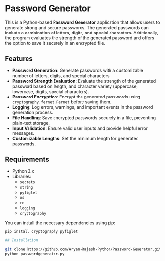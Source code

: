 # Password Generator

This is a Python-based **Password Generator** application that allows users to generate strong and secure passwords. The generated passwords can include a combination of letters, digits, and special characters. Additionally, the program evaluates the strength of the generated password and offers the option to save it securely in an encrypted file.

## Features

- **Password Generation**: Generate passwords with a customizable number of letters, digits, and special characters.
- **Password Strength Evaluation**: Evaluate the strength of the generated password based on length, and character variety (uppercase, lowercase, digits, special characters).
- **Password Encryption**: Encrypt the generated passwords using `cryptography.fernet.Fernet` before saving them.
- **Logging**: Log errors, warnings, and important events in the password generation process.
- **File Handling**: Save encrypted passwords securely in a file, preventing plain-text storage.
- **Input Validation**: Ensure valid user inputs and provide helpful error messages.
- **Customizable Lengths**: Set the minimum length for generated passwords.

## Requirements

- Python 3.x
- Libraries:
  - `secrets`
  - `string`
  - `pyfiglet`
  - `os`
  - `re`
  - `logging`
  - `cryptography`

You can install the necessary dependencies using pip:

```bash
pip install cryptography pyfiglet

## Installation

git clone https://github.com/Aryan-Rajesh-Python/Password-Generator.git
python passwordgenerator.py
